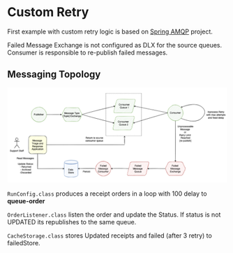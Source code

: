 # Custom Retry

First example with custom retry logic is based on [Spring AMQP](https://docs.spring.io/spring-amqp/reference/html/) project.

Failed Message Exchange is not configured as DLX for the source queues.
Consumer is responsible to re-publish failed messages.

## Messaging Topology
![image info](../images/custom_retry.png)

`RunConfig.class` produces a receipt orders in a loop with 100 delay to **queue-order**

`OrderListener.class` listen the order and update the Status. If status is not UPDATED its republishes to the same queue.

`CacheStorage.class` stores Updated receipts and failed (after 3 retry) to failedStore.
